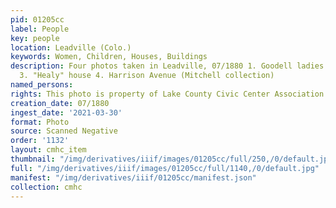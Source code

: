 ```yaml
---
pid: 01205cc
label: People
key: people
location: Leadville (Colo.)
keywords: Women, Children, Houses, Buildings
description: Four photos taken in Leadville, 07/1880 1. Goodell ladies 2. Leadville
  3. "Healy" house 4. Harrison Avenue (Mitchell collection)
named_persons: 
rights: This photo is property of Lake County Civic Center Association.
creation_date: 07/1880
ingest_date: '2021-03-30'
format: Photo
source: Scanned Negative
order: '1132'
layout: cmhc_item
thumbnail: "/img/derivatives/iiif/images/01205cc/full/250,/0/default.jpg"
full: "/img/derivatives/iiif/images/01205cc/full/1140,/0/default.jpg"
manifest: "/img/derivatives/iiif/01205cc/manifest.json"
collection: cmhc
---
```

